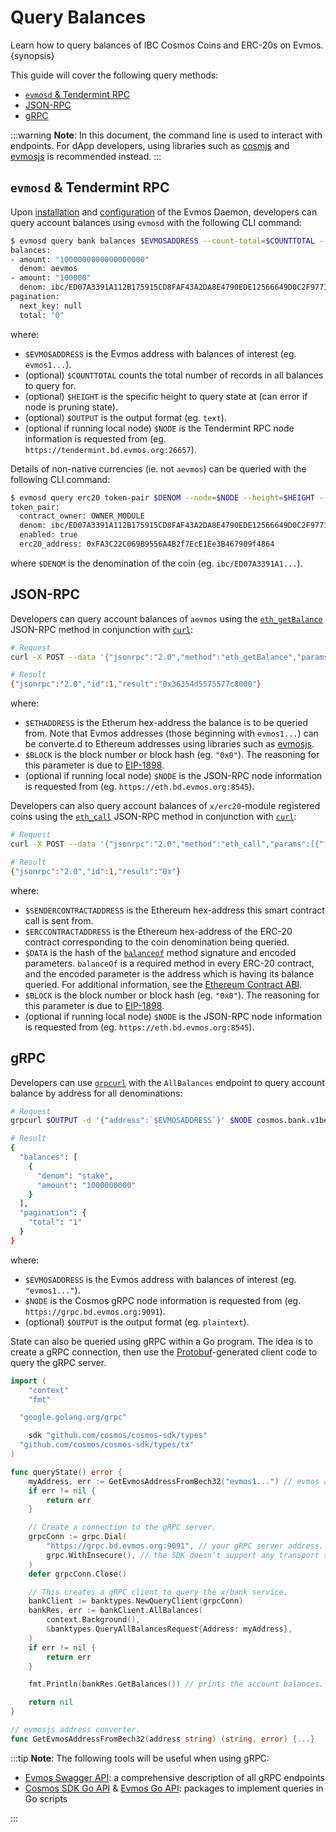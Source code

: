 <!--
order: 7
-->

# Query Balances

Learn how to query balances of IBC Cosmos Coins and ERC-20s on Evmos. {synopsis}

This guide will cover the following query methods:

- [`evmosd` & Tendermint RPC](#evmosd--tendermint-rpc)
- [JSON-RPC](#json-rpc)
- [gRPC](#grpc)

:::warning **Note**: In this document, the command line is used to interact with
endpoints. For dApp developers, using libraries such as
[cosmjs](https://github.com/cosmos/cosmjs) and
[evmosjs](../libraries/evmosjs.md) is recommended instead. :::

## `evmosd` & Tendermint RPC

Upon [installation](../../validators/quickstart/installation.md) and
[configuration](../../validators/quickstart/binary.md) of the Evmos Daemon,
developers can query account balances using `evmosd` with the following CLI
command:

```bash
$ evmosd query bank balances $EVMOSADDRESS --count-total=$COUNTTOTAL --height=$HEIGHT --output=$OUTPUT --node=$NODE
balances:
- amount: "1000000000000000000"
  denom: aevmos
- amount: "100000"
  denom: ibc/ED07A3391A112B175915CD8FAF43A2DA8E4790EDE12566649D0C2F97716B8518
pagination:
  next_key: null
  total: "0"
```

where:

- `$EVMOSADDRESS` is the Evmos address with balances of interest (eg.
  `evmos1...`).
- (optional) `$COUNTTOTAL` counts the total number of records in all balances to
  query for.
- (optional) `$HEIGHT` is the specific height to query state at (can error if
  node is pruning state).
- (optional) `$OUTPUT` is the output format (eg. `text`).
- (optional if running local node) `$NODE` is the Tendermint RPC node
  information is requested from (eg. `https://tendermint.bd.evmos.org:26657`).

Details of non-native currencies (ie. not `aevmos`) can be queried with the
following CLI command:

```bash
$ evmosd query erc20 token-pair $DENOM --node=$NODE --height=$HEIGHT --output=$OUTPUT
token_pair:
  contract_owner: OWNER_MODULE
  denom: ibc/ED07A3391A112B175915CD8FAF43A2DA8E4790EDE12566649D0C2F97716B8518
  enabled: true
  erc20_address: 0xFA3C22C069B9556A4B2f7EcE1Ee3B467909f4864
```

where `$DENOM` is the denomination of the coin (eg. `ibc/ED07A3391A1...`).

## JSON-RPC

Developers can query account balances of `aevmos` using the
[`eth_getBalance`](../json-rpc/endpoints.md#ethgetbalance) JSON-RPC method in
conjunction with [`curl`](https://curl.se/):

```bash
# Request
curl -X POST --data '{"jsonrpc":"2.0","method":"eth_getBalance","params":[`$ETHADDRESS`, `$BLOCK`],"id":1}' -H "Content-Type: application/json" $NODE

# Result
{"jsonrpc":"2.0","id":1,"result":"0x36354d5575577c8000"}
```

where:

- `$ETHADDRESS` is the Etherum hex-address the balance is to be queried from.
  Note that Evmos addresses (those beginning with `evmos1...`) can be converte.d
  to Ethereum addresses using libraries such as
  [evmosjs](../libraries/evmosjs.md).
- `$BLOCK` is the block number or block hash (eg. `"0x0"`). The reasoning for
  this parameter is due to
  [EIP-1898](https://github.com/ethereum/EIPs/blob/master/EIPS/eip-1898.md).
- (optional if running local node) `$NODE` is the JSON-RPC node information is
  requested from (eg. `https://eth.bd.evmos.org:8545`).

Developers can also query account balances of `x/erc20`-module registered coins
using the [`eth_call`](../json-rpc/endpoints.md#ethcall) JSON-RPC method in
conjunction with [`curl`](https://curl.se/):

```bash
# Request
curl -X POST --data '{"jsonrpc":"2.0","method":"eth_call","params":[{"from":`SENDERCONTRACTADDRESS`, "to":`ERCCONTRACTADDRESS`, "data":`$DATA`}, `$BLOCK`],"id":1}'  -H "Content-Type: application/json" $NODE

# Result
{"jsonrpc":"2.0","id":1,"result":"0x"}
```

where:

- `$SENDERCONTRACTADDRESS` is the Ethereum hex-address this smart contract call
  is sent from.
- `$ERCCONTRACTADDRESS` is the Ethereum hex-address of the ERC-20 contract
  corresponding to the coin denomination being queried.
- `$DATA` is the hash of the
  [`balanceof`](https://docs.openzeppelin.com/contracts/2.x/api/token/erc20#ERC20)
  method signature and encoded parameters. `balanceOf` is a required method in
  every ERC-20 contract, and the encoded parameter is the address which is
  having its balance queried. For additional information, see the
  [Ethereum Contract ABI](https://docs.soliditylang.org/en/v0.8.13/abi-spec.html).
- `$BLOCK` is the block number or block hash (eg. `"0x0"`). The reasoning for
  this parameter is due to
  [EIP-1898](https://github.com/ethereum/EIPs/blob/master/EIPS/eip-1898.md).
- (optional if running local node) `$NODE` is the JSON-RPC node information is
  requested from (eg. `https://eth.bd.evmos.org:8545`).

## gRPC

Developers can use [`grpcurl`](https://github.com/fullstorydev/grpcurl) with the
`AllBalances` endpoint to query account balance by address for all
denominations:

```bash
# Request
grpcurl $OUTPUT -d '{"address":`$EVMOSADDRESS`}' $NODE cosmos.bank.v1beta1.Query/AllBalances

# Result
{
  "balances": [
    {
      "denom": "stake",
      "amount": "1000000000"
    }
  ],
  "pagination": {
    "total": "1"
  }
}
```

where:

- `$EVMOSADDRESS` is the Evmos address with balances of interest (eg.
  `"evmos1..."`).
- `$NODE` is the Cosmos gRPC node information is requested from (eg.
  `https://grpc.bd.evmos.org:9091`).
- (optional) `$OUTPUT` is the output format (eg. `plaintext`).

State can also be queried using gRPC within a Go program. The idea is to create
a gRPC connection, then use the
[Protobuf](https://developers.google.com/protocol-buffers)-generated client code
to query the gRPC server.

```go
import (
    "context"
    "fmt"

  "google.golang.org/grpc"

    sdk "github.com/cosmos/cosmos-sdk/types"
  "github.com/cosmos/cosmos-sdk/types/tx"
)

func queryState() error {
    myAddress, err := GetEvmosAddressFromBech32("evmos1...") // evmos address with balances of interest.
    if err != nil {
        return err
    }

    // Create a connection to the gRPC server.
    grpcConn := grpc.Dial(
        "https://grpc.bd.evmos.org:9091", // your gRPC server address.
        grpc.WithInsecure(), // the SDK doesn't support any transport security mechanism.
    )
    defer grpcConn.Close()

    // This creates a gRPC client to query the x/bank service.
    bankClient := banktypes.NewQueryClient(grpcConn)
    bankRes, err := bankClient.AllBalances(
        context.Background(),
        &banktypes.QueryAllBalancesRequest{Address: myAddress},
    )
    if err != nil {
        return err
    }

    fmt.Println(bankRes.GetBalances()) // prints the account balances.

    return nil
}

// evmosjs address converter.
func GetEvmosAddressFromBech32(address string) (string, error) {...}
```

:::tip **Note**: The following tools will be useful when using gRPC:

- [Evmos Swagger API](https://api.evmos.dev/): a comprehensive description of
  all gRPC endpoints
- [Cosmos SDK Go API](https://pkg.go.dev/github.com/cosmos/cosmos-sdk) &
  [Evmos Go API](https://pkg.go.dev/github.com/tharsis/evmos): packages to
  implement queries in Go scripts

:::
